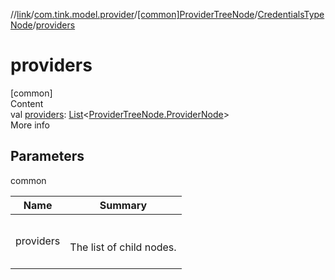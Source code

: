 //[link](../../../index.md)/[com.tink.model.provider](../../index.md)/[[common]ProviderTreeNode](../index.md)/[CredentialsTypeNode](index.md)/[providers](providers.md)



# providers  
[common]  
Content  
val [providers](providers.md): [List](https://kotlinlang.org/api/latest/jvm/stdlib/kotlin.collections/-list/index.html)<[ProviderTreeNode.ProviderNode](../-provider-node/index.md)>  
More info  


## Parameters  
  
common  
  
|  Name|  Summary| 
|---|---|
| <a name="com.tink.model.provider/ProviderTreeNode.CredentialsTypeNode/providers/#/PointingToDeclaration/"></a>providers| <a name="com.tink.model.provider/ProviderTreeNode.CredentialsTypeNode/providers/#/PointingToDeclaration/"></a><br><br>The list of child nodes.<br><br>
  
  



